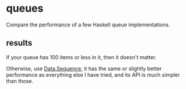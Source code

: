 queues
======

Compare the performance of a few Haskell queue implementations.


results
-------

If your queue has 100 items or less in it, then it doesn't matter.

Otherwise, use [Data.Sequence](http://hackage.haskell.org/package/containers), it has the same or slightly better performance as everything else I have tried, and its API is much simpler than those.
